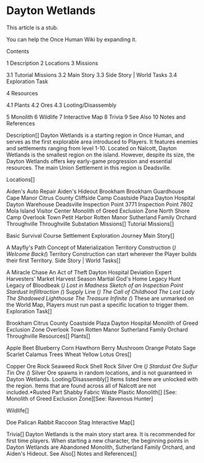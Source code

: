 # Dayton Wetlands

This article is a stub.
        
You can help the Once Human Wiki by expanding it.

        
    

Contents

1 Description
2 Locations
3 Missions

3.1 Tutorial Missions
3.2 Main Story
3.3 Side Story | World Tasks
3.4 Exploration Task


4 Resources

4.1 Plants
4.2 Ores
4.3 Looting/Disassembly


5 Monolith
6 Wildlife
7 Interactive Map
8 Trivia
9 See Also
10 Notes and References



Description[]
 	 	 	 		 			 		 		 		 	 Dayton Wetlands is a starting region in Once Human, and serves as the first explorable area introduced to Players. It features enemies and settlements ranging from level 1-10.
Located on Nalcott, Dayton Wetlands is the smallest region on the island. However, despite its size, the Dayton Wetlands offers key early-game progression and essential resources.
The main Union Settlement in this region is Deadsville.

Locations[]

Aiden's Auto Repair
Aiden's Hideout
Brookham
Brookham Guardhouse
Cape Manor
Citrus County
Cliffside Camp
Coastside Plaza
Dayton Hospital
Dayton Warehouse
Deadsville
Inspection Point 3771
Inspection Point 7802
Mola Island Visitor Center
Monolith of Greed Exclusion Zone
North Shore Camp
Overlook Town
Petit Harbor
Rotten Manor
Sutherland Family Orchard
Throughville
Throughville Substation
Missions[]
Tutorial Missions[]

Basic Survival Course
Settlement Exploration
Journey
Main Story[]

A Mayfly's Path
Concept of Materialization
Territory Construction (*)
Welcome Back(*) Territory Construction can start wherever the Player builds their first Territory.
Side Story | World Tasks[]

A Miracle Chase
An Act of Theft
Dayton Hospital
Deviation Expert
Harvesters' Market
Harvest Season
Martial God's Home
Legacy Hunt
Legacy of Bloodbeak (*)
Lost in Madness
Sketch of an Inspection Point
Stardust Infilltraction (*)
Supply Line (*)
The Call of Childhood
The Lost Lady
The Shadowed Lighthouse
The Treasure Infinite (*) These are unmarked on the World Map, Players must run past a specific location to trigger them.
Exploration Task[]

Brookham
Citrus County
Coastside Plaza
Dayton Hospital
Monolith of Greed Exclusion Zone
Overlook Town
Rotten Manor
Sutherland Family Orchard
Throughville
Resources[]
Plants[]

Apple
Beet
Blueberry
Corn
Hawthorn Berry
Mushroom
Orange
Potato
Sage
Scarlet Calamus
Trees
Wheat
Yellow Lotus
Ores[]

Copper Ore
Rock
Seaweed Rock
Shell Rock
Silver Ore (*)
Stardust Ore
Sulfur
Tin Ore
(*) Silver Ore spawns in random locations, and is not guaranteed in Dayton Wetlands.
Looting/Disassembly[]
Items listed here are unlocked with the region. Items that are found across all of Nalcott are not included.*Rusted Part
Shabby Fabric
Waste Plastic
Monolith[]
[See: Monolith of Greed Exclusion Zone][See: Ravenous Hunter]

Wildlife[]

Doe
Palican
Rabbit
Raccoon
Stag
Interactive Map[]

	
		
	



Trivia[]
Dayton Wetlands is the main story start area. It is recommended for first time players.
When starting a new character, the beginning points in Dayton Wetlands are Abandoned Monolith, Sutherland Family Orchard, and Aiden's Hideout.
See Also[]
Notes and References[]

